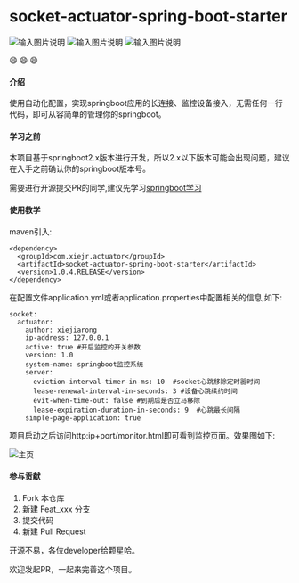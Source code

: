 # socket-actuator-spring-boot-starter

![输入图片说明](https://img.shields.io/badge/license-Apache--2.0-blue "在这里输入图片标题") ![输入图片说明](https://img.shields.io/badge/maven-1.0.0-green "在这里输入图片标题") ![输入图片说明](https://img.shields.io/badge/Prs-welcome-red "在这里输入图片标题")

   :smile:  :smile:  :smile: 
#### 介绍
使用自动化配置，实现springboot应用的长连接、监控设备接入，无需任何一行代码，即可从容简单的管理你的springboot。


#### 学习之前
本项目基于springboot2.x版本进行开发，所以2.x以下版本可能会出现问题，建议在入手之前确认你的springboot版本号。

需要进行开源提交PR的同学,建议先学习[springboot学习](http://blog.didispace.com/spring-boot-learning-2x/) 


#### 使用教学

   maven引入:
```
<dependency>
  <groupId>com.xiejr.actuator</groupId>
  <artifactId>socket-actuator-spring-boot-starter</artifactId>
  <version>1.0.4.RELEASE</version>
</dependency>
```

在配置文件application.yml或者application.properties中配置相关的信息,如下:

```
socket:
  actuator:
    author: xiejiarong
    ip-address: 127.0.0.1
    active: true #开启监控的开关参数
    version: 1.0
    system-name: springboot监控系统
    server:
      eviction-interval-timer-in-ms: 10  #socket心跳移除定时器时间
      lease-renewal-interval-in-seconds: 3 #设备心跳续约时间
      evit-when-time-out: false #到期后是否立马移除
      lease-expiration-duration-in-seconds: 9  #心跳最长间隔
    simple-page-application: true 
 ```
 项目启动之后访问http:ip+port/monitor.html即可看到监控页面。效果图如下:
 
 ![主页](https://images.gitee.com/uploads/images/2020/0626/142043_4d959464_2291825.png "屏幕截图.png")
 
 
 
#### 参与贡献

1.  Fork 本仓库
2.  新建 Feat_xxx 分支
3.  提交代码
4.  新建 Pull Request


 开源不易，各位developer给颗星哈。

   欢迎发起PR，一起来完善这个项目。 
